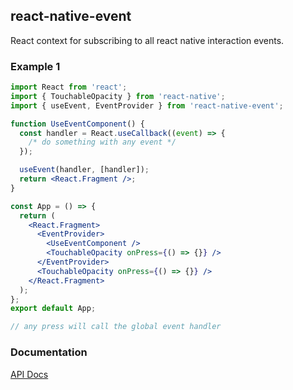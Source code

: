 ## react-native-event

React context for subscribing to all react native interaction events.

### Example 1

```jsx
import React from 'react';
import { TouchableOpacity } from 'react-native';
import { useEvent, EventProvider } from 'react-native-event';

function UseEventComponent() {
  const handler = React.useCallback((event) => {
    /* do something with any event */
  });

  useEvent(handler, [handler]);
  return <React.Fragment />;
}

const App = () => {
  return (
    <React.Fragment>
      <EventProvider>
        <UseEventComponent />
        <TouchableOpacity onPress={() => {}} />
      </EventProvider>
      <TouchableOpacity onPress={() => {}} />
    </React.Fragment>
  );
};
export default App;

// any press will call the global event handler
```

### Documentation

[API Docs](https://kmalakoff.github.io/react-native-event/)
